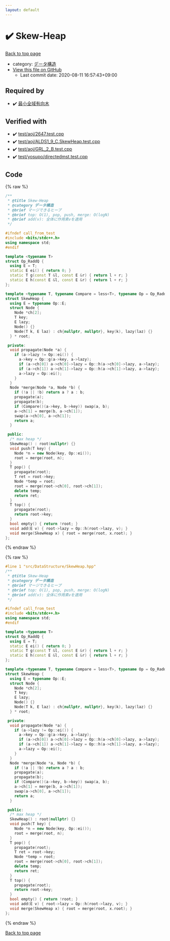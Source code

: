 ```yaml
---
layout: default
---
```


<!-- mathjax config similar to math.stackexchange -->
<script type="text/javascript" async
  src="https://cdnjs.cloudflare.com/ajax/libs/mathjax/2.7.5/MathJax.js?config=TeX-MML-AM_CHTML">
</script>
<script type="text/x-mathjax-config">
  MathJax.Hub.Config({
    TeX: { equationNumbers: { autoNumber: "AMS" }},
    tex2jax: {
      inlineMath: [ ['$','$'] ],
      processEscapes: true
    },
    "HTML-CSS": { matchFontHeight: false },
    displayAlign: "left",
    displayIndent: "2em"
  });
</script>

<script type="text/javascript" src="https://cdnjs.cloudflare.com/ajax/libs/jquery/3.4.1/jquery.min.js"></script>
<script src="https://cdn.jsdelivr.net/npm/jquery-balloon-js@1.1.2/jquery.balloon.min.js" integrity="sha256-ZEYs9VrgAeNuPvs15E39OsyOJaIkXEEt10fzxJ20+2I=" crossorigin="anonymous"></script>
<script type="text/javascript" src="../../../assets/js/copy-button.js"></script>
<link rel="stylesheet" href="../../../assets/css/copy-button.css" />


# :heavy_check_mark: Skew-Heap

<a href="../../../index.html">Back to top page</a>

* category: <a href="../../../index.html#c1c7278649b583761cecd13e0628181d">データ構造</a>
* <a href="{{ site.github.repository_url }}/blob/master/src/DataStructure/SkewHeap.hpp">View this file on GitHub</a>
    - Last commit date: 2020-08-11 16:57:43+09:00




## Required by

* :heavy_check_mark: <a href="../Graph/MinimumSpanningAborescense.hpp.html">最小全域有向木</a>


## Verified with

* :heavy_check_mark: <a href="../../../verify/test/aoj/2647.test.cpp.html">test/aoj/2647.test.cpp</a>
* :heavy_check_mark: <a href="../../../verify/test/aoj/ALDS1_9_C.SkewHeap.test.cpp.html">test/aoj/ALDS1_9_C.SkewHeap.test.cpp</a>
* :heavy_check_mark: <a href="../../../verify/test/aoj/GRL_2_B.test.cpp.html">test/aoj/GRL_2_B.test.cpp</a>
* :heavy_check_mark: <a href="../../../verify/test/yosupo/directedmst.test.cpp.html">test/yosupo/directedmst.test.cpp</a>


## Code

<a id="unbundled"></a>
{% raw %}
```cpp
/**
 * @title Skew-Heap
 * @category データ構造
 * @brief マージできるヒープ
 * @brief top: O(1), pop, push, merge: O(logN)
 * @brief add(v): 全体に作用素vを適用
 */

#ifndef call_from_test
#include <bits/stdc++.h>
using namespace std;
#endif

template <typename T>
struct Op_RaddQ {
  using E = T;
  static E ei() { return 0; }
  static T g(const T &l, const E &r) { return l + r; }
  static E h(const E &l, const E &r) { return l + r; }
};

template <typename T, typename Compare = less<T>, typename Op = Op_RaddQ<T>>
struct SkewHeap {
  using E = typename Op::E;
  struct Node {
    Node *ch[2];
    T key;
    E lazy;
    Node() {}
    Node(T k, E laz) : ch{nullptr, nullptr}, key(k), lazy(laz) {}
  } * root;

 private:
  void propagate(Node *a) {
    if (a->lazy != Op::ei()) {
      a->key = Op::g(a->key, a->lazy);
      if (a->ch[0]) a->ch[0]->lazy = Op::h(a->ch[0]->lazy, a->lazy);
      if (a->ch[1]) a->ch[1]->lazy = Op::h(a->ch[1]->lazy, a->lazy);
      a->lazy = Op::ei();
    }
  }
  Node *merge(Node *a, Node *b) {
    if (!a || !b) return a ? a : b;
    propagate(a);
    propagate(b);
    if (Compare()(a->key, b->key)) swap(a, b);
    a->ch[1] = merge(b, a->ch[1]);
    swap(a->ch[0], a->ch[1]);
    return a;
  }

 public:
  /* max heap */
  SkewHeap() : root(nullptr) {}
  void push(T key) {
    Node *n = new Node(key, Op::ei());
    root = merge(root, n);
  }
  T pop() {
    propagate(root);
    T ret = root->key;
    Node *temp = root;
    root = merge(root->ch[0], root->ch[1]);
    delete temp;
    return ret;
  }
  T top() {
    propagate(root);
    return root->key;
  }
  bool empty() { return !root; }
  void add(E v) { root->lazy = Op::h(root->lazy, v); }
  void merge(SkewHeap x) { root = merge(root, x.root); }
};
```
{% endraw %}

<a id="bundled"></a>
{% raw %}
```cpp
#line 1 "src/DataStructure/SkewHeap.hpp"
/**
 * @title Skew-Heap
 * @category データ構造
 * @brief マージできるヒープ
 * @brief top: O(1), pop, push, merge: O(logN)
 * @brief add(v): 全体に作用素vを適用
 */

#ifndef call_from_test
#include <bits/stdc++.h>
using namespace std;
#endif

template <typename T>
struct Op_RaddQ {
  using E = T;
  static E ei() { return 0; }
  static T g(const T &l, const E &r) { return l + r; }
  static E h(const E &l, const E &r) { return l + r; }
};

template <typename T, typename Compare = less<T>, typename Op = Op_RaddQ<T>>
struct SkewHeap {
  using E = typename Op::E;
  struct Node {
    Node *ch[2];
    T key;
    E lazy;
    Node() {}
    Node(T k, E laz) : ch{nullptr, nullptr}, key(k), lazy(laz) {}
  } * root;

 private:
  void propagate(Node *a) {
    if (a->lazy != Op::ei()) {
      a->key = Op::g(a->key, a->lazy);
      if (a->ch[0]) a->ch[0]->lazy = Op::h(a->ch[0]->lazy, a->lazy);
      if (a->ch[1]) a->ch[1]->lazy = Op::h(a->ch[1]->lazy, a->lazy);
      a->lazy = Op::ei();
    }
  }
  Node *merge(Node *a, Node *b) {
    if (!a || !b) return a ? a : b;
    propagate(a);
    propagate(b);
    if (Compare()(a->key, b->key)) swap(a, b);
    a->ch[1] = merge(b, a->ch[1]);
    swap(a->ch[0], a->ch[1]);
    return a;
  }

 public:
  /* max heap */
  SkewHeap() : root(nullptr) {}
  void push(T key) {
    Node *n = new Node(key, Op::ei());
    root = merge(root, n);
  }
  T pop() {
    propagate(root);
    T ret = root->key;
    Node *temp = root;
    root = merge(root->ch[0], root->ch[1]);
    delete temp;
    return ret;
  }
  T top() {
    propagate(root);
    return root->key;
  }
  bool empty() { return !root; }
  void add(E v) { root->lazy = Op::h(root->lazy, v); }
  void merge(SkewHeap x) { root = merge(root, x.root); }
};

```
{% endraw %}

<a href="../../../index.html">Back to top page</a>

